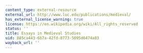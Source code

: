 ```yaml
---
content_type: external-resource
external_url: http://www.luc.edu/publications/medieval/
has_external_license_warning: true
license: https://en.wikipedia.org/wiki/All_rights_reserved
status: ''
title: Essays in Medieval Studies
uid: 885ca443-6b7a-42fd-8773-5095d6474a83
wayback_url: ''
---
```

